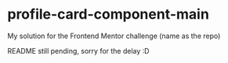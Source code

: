 # profile-card-component-main
My solution for the Frontend Mentor challenge (name as the repo)

README still pending, sorry for the delay :D
